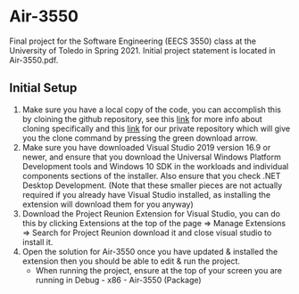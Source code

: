 # Air-3550
Final project for the Software Engineering (EECS 3550) class at the University of Toledo in Spring 2021.
Initial project statement is located in Air-3550.pdf.

## Initial Setup
1. Make sure you have a local copy of the code, you can accomplish this by cloining the github repository, see this [link](https://docs.github.com/en/github/getting-started-with-github/about-remote-repositories#cloning-with-https-urls) for more info about cloning specifically and this [link](https://github.com/qkleinfelter/Air-3550) for our private repository which will give you the clone command by pressing the green download arrow.
2. Make sure you have downloaded Visual Studio 2019 version 16.9 or newer, and ensure that you download the Universal Windows Platform Development tools and Windows 10 SDK in the workloads and individual components sections of the installer. Also ensure that you check .NET Desktop Development. (Note that these smaller pieces are not actually required if you already have Visual Studio installed, as installing the extension will download them for you anyway)
3. Download the Project Reunion Extension for Visual Studio, you can do this by clicking Extensions at the top of the page => Manage Extensions => Search for Project Reunion download it and close visual studio to install it.
4. Open the solution for Air-3550 once you have updated & installed the extension then you should be able to edit & run the project.
    - When running the project, ensure at the top of your screen you are running in Debug - x86 - Air-3550 (Package)